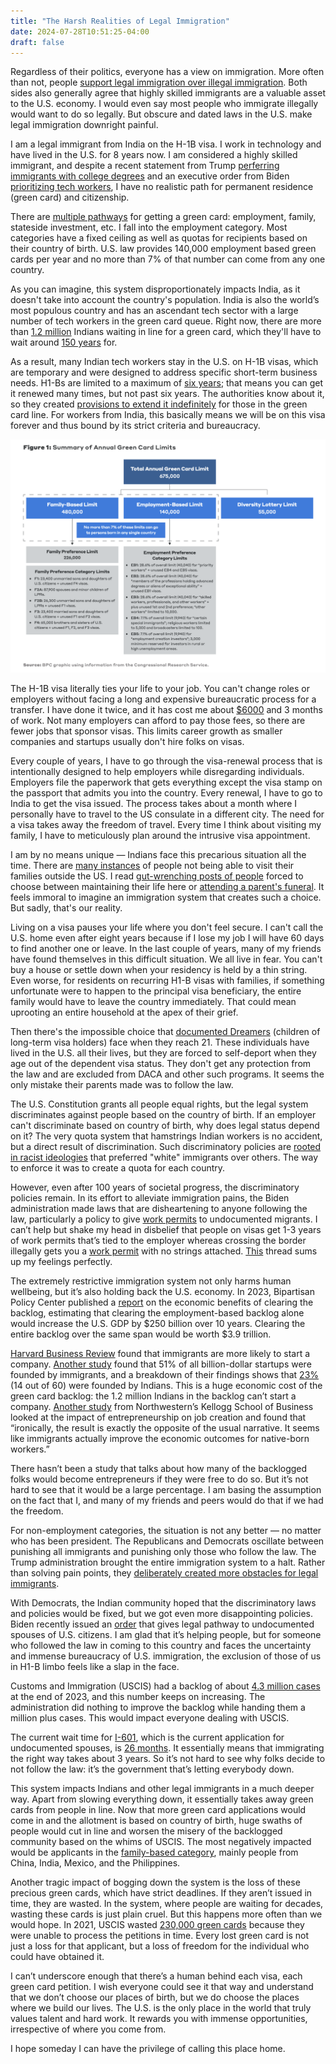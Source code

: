 ```yaml
---
title: "The Harsh Realities of Legal Immigration"
date: 2024-07-28T10:51:25-04:00
draft: false
---
```


Regardless of their politics, everyone has a view on immigration. More often than not, people [support legal immigration over illegal immigration](https://news.gallup.com/poll/508520/americans-value-immigration-concerns.aspx). Both sides also generally agree that highly skilled immigrants are a valuable asset to the U.S. economy. I would even say most people who immigrate illegally would want to do so legally. But obscure and dated laws in the U.S. make legal immigration downright painful. 

I am a legal immigrant from India on the H-1B visa. I work in technology and have lived in the U.S. for 8 years now. I am considered a highly skilled immigrant, and despite a recent statement from Trump [perferring immigrants with college degrees](https://www.cnn.com/2024/06/20/politics/trump-green-cards-gradutate-college/index.html) and an executive order from Biden [prioritizing tech workers](https://www.whitehouse.gov/briefing-room/statements-releases/2023/10/30/fact-sheet-president-biden-issues-executive-order-on-safe-secure-and-trustworthy-artificial-intelligence/), I have no realistic path for permanent residence (green card) and citizenship.  

There are [multiple pathways](https://www.uscis.gov/green-card/green-card-eligibility-categories) for getting a green card: employment, family, stateside investment, etc. I fall into the employment category. Most categories have a fixed ceiling as well as quotas for recipients based on their country of birth. U.S. law provides 140,000 employment based green cards per year and no more than 7% of that number can come from any one country. 

As you can imagine, this system disproportionately impacts India, as it doesn't take into account the country's population. India is also the world’s most populous country and has an ascendant tech sector with a large number of tech workers in the green card queue. Right now, there are more than [1.2 million](https://www.forbes.com/sites/stuartanderson/2024/04/14/more-than-1-million-indians-waiting-for-high-skilled-immigrant-visas/) Indians waiting in line for a green card, which they'll have to wait around [150 years](https://www.cato.org/blog/150-year-wait-indian-immigrants-advanced-degrees) for. 

As a result, many Indian tech workers stay in the U.S. on H-1B visas, which are temporary and were designed to address specific short-term business needs. H1-Bs are limited to a maximum of [six years](https://www.boundless.com/blog/h-1b-visa-six-year-limit/); that means you can get it renewed many times, but not past six years. The authorities know about it, so they created [provisions to extend it indefinitely](https://www.visapro.com/resources/article/h1b-extension-beyond-6-years/) for those in the green card line. For workers  from India, this basically means we will be on this visa forever and thus bound by its strict criteria and bureaucracy.

![](bpc.png)


The H-1B visa literally ties your life to your job. You can't change roles or employers without facing a long and expensive bureaucratic process for a transfer. I have done it twice, and it has cost me about [$6000](https://internationaloffice.berkeley.edu/ucb_departments/h-1b/fees) and 3 months of work. Not many employers can afford to pay those fees, so there are fewer jobs that sponsor visas. This limits career growth as smaller companies and startups usually don't hire folks on visas. 

Every couple of years, I have to go through the visa-renewal process that is intentionally designed to help employers while disregarding individuals. Employers file the paperwork that gets everything except the visa stamp on the passport that admits you into the country. Every renewal, I have to go to India to get the visa issued. The process takes about a month where I personally have to travel to the US consulate in a different city. The need for a visa takes away the freedom of travel. Every time I think about visiting my family, I have to meticulously plan around the intrusive visa appointment.

I am by no means unique — Indians face this precarious situation all the time. There are [many instances](https://www.thebulwark.com/p/visiting-family-abroad-has-become-a-glitchy-government-nightmare-for-immigrants) of people not being able to visit their families outside the US. I read [gut-wrenching posts of people](https://twitter.com/sumzzzie/status/1490501001001910273) forced to choose between maintaining their life here or [attending a parent's funeral](https://twitter.com/PareenMhatre/status/1489983841821507585). It feels immoral to imagine an immigration system that creates such a choice. But sadly, that's our reality. 

Living on a visa pauses your life where you don't feel secure. I can't call the U.S. home even after eight years because if I lose my job I will have 60 days to find another one or leave. In the last couple of years, many of my friends have found themselves in this difficult situation. We all live in fear. You can't buy a house or settle down when your residency is held by a thin string. Even worse, for residents on recurring H1-B visas with families, if something unfortunate were to happen to the principal visa beneficiary, the entire family would have to leave the country immediately. That could mean uprooting an entire household at the apex of their grief.

Then there's the impossible choice that [documented Dreamers](https://www.americanimmigrationcouncil.org/research/documented-dreamers-overview) (children of long-term visa holders) face when they reach 21\. These individuals have lived in the U.S. all their lives, but they are forced to self-deport when they age out of the dependent visa status. They don't get any protection from the law and are excluded from DACA and other such programs. It seems the only mistake their parents made was to follow the law. 

The U.S. Constitution grants all people equal rights, but the legal system discriminates against people based on the country of birth. If an employer can't discriminate based on country of birth, why does legal status depend on it? The very quota system that hamstrings Indian workers is no accident, but a direct result of discrimination. Such discriminatory policies are [rooted in racist ideologies](https://www.cato.org/blog/lets-stop-discriminating-against-immigrants-populous-nations) that preferred "white" immigrants over others. The way to enforce it was to create a quota for each country.

However, even after 100 years of societal progress, the discriminatory policies remain. In its effort to alleviate immigration pains, the Biden administration made laws that are disheartening to anyone following the law, particularly a policy to give [work permits](https://www.nytimes.com/2024/04/15/us/migrants-work-permits-undocumented.html) to undocumented migrants. I can’t help but shake my head in disbelief that people on visas get 1-3 years of work permits that’s tied to the employer whereas crossing the border illegally gets you a [work permit](https://www.nytimes.com/2024/04/15/us/migrants-work-permits-undocumented.html) with no strings attached. [This](https://x.com/FrescoLeon/status/1802518063163527488) thread sums up my feelings perfectly.

The extremely restrictive immigration system not only harms human wellbeing, but it’s also holding back the U.S. economy. In 2023, Bipartisan Policy Center published a [report](https://bipartisanpolicy.org/download/?file=/wp-content/uploads/2023/11/WEB_BPC_Immigration-Green-Light-to-Growth_R01.pdf) on the economic benefits of clearing the backlog, estimating that clearing the employment-based backlog alone would increase the U.S. GDP by $250 billion over 10 years. Clearing the entire backlog over the same span would be worth $3.9 trillion. 

[Harvard Business Review](https://hbr.org/2021/08/research-why-immigrants-are-more-likely-to-become-entrepreneurs?trk=article-ssr-frontend-pulse_little-text-block) found that immigrants are more likely to start a company. [Another study](https://nfap.com/wp-content/uploads/2016/03/Immigrants-and-Billion-Dollar-Startups.NFAP-Policy-Brief.March-2016.pdf) found that 51% of all billion-dollar startups were founded by immigrants, and a breakdown of their findings shows that [23%](https://nfap.com/wp-content/uploads/2016/03/Immigrants-and-Billion-Dollar-Startups.NFAP-Policy-Brief.March-2016.pdf) (14 out of 60\) were founded by Indians. This is a huge economic cost of the green card backlog: the 1.2 million Indians in the backlog can’t start a company. [Another study](https://insight.kellogg.northwestern.edu/article/immigrants-to-the-u-s-create-more-jobs-than-they-take) from Northwestern’s Kellogg School of Business looked at the impact of entrepreneurship on job creation and found that “ironically, the result is exactly the opposite of the usual narrative. It seems like immigrants actually improve the economic outcomes for native-born workers.”

There hasn’t been a study that talks about how many of the backlogged folks would become entrepreneurs if they were free to do so. But it’s not hard to see that it would be a large percentage. I am basing the assumption on the fact that I, and many of my friends and peers would do that if we had the freedom.

For non-employment categories, the situation is not any better — no matter who has been president. The Republicans and Democrats oscillate between punishing all immigrants and punishing only those who follow the law. The Trump administration brought the entire immigration system to a halt. Rather than solving pain points, they [deliberately created more obstacles for legal immigrants](https://www.forbes.com/sites/stuartanderson/2024/01/17/bad-news-for-employers-immigrants-and-h-1b-visas-in-second-trump-term/?sh=750cfc9f3583). 

With Democrats, the Indian community hoped that the discriminatory laws and policies would be fixed, but we got even more disappointing policies. Biden recently issued an [order](https://www.bbc.com/news/articles/c4nnyr4j9w5o) that gives legal pathway to undocumented spouses of U.S. citizens. I am glad that it’s helping people, but for someone who followed the law in coming to this country and faces the uncertainty and immense bureaucracy of U.S. immigration, the exclusion of those of us in H1-B limbo feels like a slap in the face.

Customs and Immigration (USCIS) had a backlog of about [4.3 million cases](https://www.uscis.gov/EOY2023) at the end of 2023, and this number keeps on increasing. The administration did nothing to improve the backlog while handing them a million plus cases. This would impact everyone dealing with USCIS. 

The current wait time for [I-601](https://www.uscis.gov/i-601), which is the current application for undocumented spouses, is [26 months](https://x.com/FrescoLeon/status/1803034709720535152). It essentially means that immigrating the right way takes about 3 years. So it’s not hard to see why folks decide to not follow the law: it’s the government that’s letting everybody down.

This system impacts Indians and other legal immigrants in a much deeper way. Apart from slowing everything down, it essentially takes away green cards from people in line. Now that more green card applications would come in and the allotment is based on country of birth, huge swaths of people would cut in line and worsen the misery of the backlogged community based on the whims of USCIS. The most negatively impacted would be applicants in the [family-based category](https://www.uscis.gov/green-card/green-card-processes-and-procedures/visa-availability-priority-dates/when-to-file-your-adjustment-of-status-application-for-family-sponsored-or-employment-based-103), mainly people from China, India, Mexico, and the Philippines.

Another tragic impact of bogging down the system is the loss of these precious green cards, which have strict deadlines. If they aren’t issued in time, they are wasted. In the system, where people are waiting for decades, wasting these cards is just plain cruel. But this happens more often than we would hope. In 2021, USCIS wasted [230,000 green cards](https://www.boundless.com/blog/uscis-wastes-200k-green-cards-backlog-triples/) because they were unable to process the petitions in time. Every lost green card is not just a loss for that applicant, but a loss of freedom for the individual who could have obtained it. 

I can’t underscore enough that there’s a human behind each visa, each green card petition. I wish everyone could see it that way and understand that we don’t choose our places of birth, but we do choose the places where we build our lives. The U.S. is the only place in the world that truly values talent and hard work. It rewards you with immense opportunities, irrespective of where you come from. 

I hope someday I can have the privilege of calling this place home.
